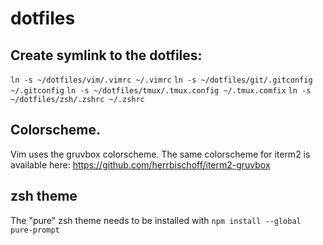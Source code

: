 # dotfiles

## Create symlink to the dotfiles:
`ln -s ~/dotfiles/vim/.vimrc ~/.vimrc`
`ln -s ~/dotfiles/git/.gitconfig ~/.gitconfig`
`ln -s ~/dotfiles/tmux/.tmux.config ~/.tmux.comfix`
`ln -s ~/dotfiles/zsh/.zshrc ~/.zshrc`

## Colorscheme.
Vim uses the gruvbox colorscheme. The same colorscheme for iterm2 is available here: https://github.com/herrbischoff/iterm2-gruvbox

## zsh theme
The "pure" zsh theme needs to be installed with
`npm install --global pure-prompt`
